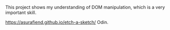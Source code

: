 This project shows my understanding of DOM manipulation, which is a very important skill.

https://asurafiend.github.io/etch-a-sketch/
Odin.
